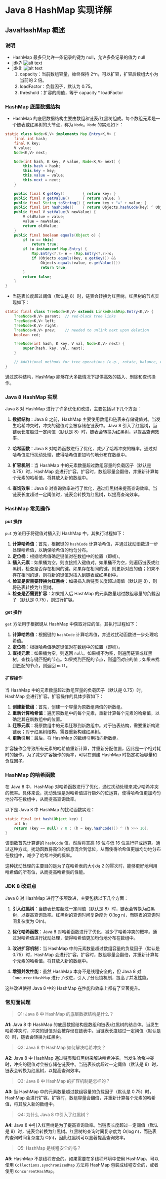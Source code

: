 # Java 8 HashMap 实现详解

## JavaHashMap 概述

<!-- notecardId: 1735049283290 -->

### 说明

- HashMap 最多只允许一条记录的键为 null，允许多条记录的值为 null
- jdk7: ![alt text](image/hashmap.png)
- jdk8: ![alt text](image/hashmap8.png)
  1. capacity：当前数组容量，始终保持 2^n，可以扩容，扩容后数组大小为当前的 2 倍。
  2. loadFactor：负载因子，默认为 0.75。
  3. threshold：扩容的阈值，等于 capacity \* loadFactor

### HashMap 底层数据结构

- HashMap 的底层数据结构主要由数组和链表/红黑树组成。每个数组元素是一个链表或红黑树的头节点，称为 `Node`。`Node` 的实现如下：

```java
static class Node<K,V> implements Map.Entry<K,V> {
    final int hash;
    final K key;
    V value;
    Node<K,V> next;

    Node(int hash, K key, V value, Node<K,V> next) {
        this.hash = hash;
        this.key = key;
        this.value = value;
        this.next = next;
    }

    public final K getKey()        { return key; }
    public final V getValue()      { return value; }
    public final String toString() { return key + "=" + value; }
    public final int hashCode()    { return Objects.hashCode(key) ^ Objects.hashCode(value); }
    public final V setValue(V newValue) {
        V oldValue = value;
        value = newValue;
        return oldValue;
    }
    public final boolean equals(Object o) {
        if (o == this)
            return true;
        if (o instanceof Map.Entry) {
            Map.Entry<?,?> e = (Map.Entry<?,?>)o;
            if (Objects.equals(key, e.getKey()) &&
                Objects.equals(value, e.getValue()))
                return true;
        }
        return false;
    }
}
```

- 当链表长度超过阈值（默认是 8）时，链表会转换为红黑树。红黑树的节点实现如下：

```java
static final class TreeNode<K,V> extends LinkedHashMap.Entry<K,V> {
    TreeNode<K,V> parent;  // red-black tree links
    TreeNode<K,V> left;
    TreeNode<K,V> right;
    TreeNode<K,V> prev;    // needed to unlink next upon deletion
    boolean red;

    TreeNode(int hash, K key, V val, Node<K,V> next) {
        super(hash, key, val, next);
    }

    // Additional methods for tree operations (e.g., rotate, balance, etc.)
}
```

通过这种结构，HashMap 能够在大多数情况下提供高效的插入、删除和查询操作。

### Java 8 HashMap 实现

Java 8 对 HashMap 进行了许多优化和改进，主要包括以下几个方面：

1. **数据结构**：Java 8 之前，HashMap 主要使用数组和链表来存储键值对。当发生哈希冲突时，冲突的键值对会被存储在链表中。Java 8 引入了红黑树，当链表长度超过一定阈值（默认是 8）时，链表会转换为红黑树，以提高查询效率。

2. **哈希函数**：Java 8 对哈希函数进行了优化，减少了哈希冲突的概率。通过对哈希值进行扰动处理，使得哈希值更加均匀地分布在数组中。

3. **扩容机制**：当 HashMap 中的元素数量超过数组容量的负载因子（默认是 0.75）时，HashMap 会进行扩容。扩容时，数组容量会翻倍，并重新计算每个元素的哈希值，将其放入新的数组中。

4. **查询效率**：Java 8 对查询效率进行了优化，通过红黑树来提高查询效率。当链表长度超过一定阈值时，链表会转换为红黑树，以提高查询效率。

### HashMap 常见操作

#### put 操作

`put` 方法用于将键值对插入到 HashMap 中。其执行过程如下：

1. **计算哈希值**：首先，根据键的 `hashCode` 计算哈希值，并通过扰动函数进一步处理哈希值，以确保哈希值的均匀分布。
2. **定位桶**：根据哈希值确定键值对在数组中的位置（即桶）。
3. **插入元素**：如果桶为空，则直接插入键值对。如果桶不为空，则遍历链表或红黑树，检查是否存在相同的键。如果存在相同的键，则更新对应的值；如果不存在相同的键，则将新的键值对插入到链表或红黑树中。
4. **检查是否需要转换为红黑树**：如果插入后链表长度超过阈值（默认是 8），则将链表转换为红黑树。
5. **检查是否需要扩容**：如果插入后 HashMap 的元素数量超过数组容量的负载因子（默认是 0.75），则进行扩容。

#### get 操作

`get` 方法用于根据键从 HashMap 中获取对应的值。其执行过程如下：

1. **计算哈希值**：根据键的 `hashCode` 计算哈希值，并通过扰动函数进一步处理哈希值。
2. **定位桶**：根据哈希值确定键值对在数组中的位置（即桶）。
3. **查找元素**：如果桶为空，则返回 `null`。如果桶不为空，则遍历链表或红黑树，查找与键匹配的节点。如果找到匹配的节点，则返回对应的值；如果未找到匹配的节点，则返回 `null`。

#### 扩容操作

当 HashMap 中的元素数量超过数组容量的负载因子（默认是 0.75）时，HashMap 会进行扩容。扩容操作的具体步骤如下：

1. **创建新数组**：首先，创建一个容量为原数组两倍的新数组。
2. **重新计算哈希值**：遍历原数组中的每个元素，重新计算每个元素的哈希值，以确定其在新数组中的位置。
3. **迁移元素**：将原数组中的元素迁移到新数组中。对于链表结构，需要重新构建链表；对于红黑树结构，需要重新构建红黑树。
4. **更新引用**：最后，将 HashMap 的数组引用指向新数组。

扩容操作会导致所有元素的哈希值重新计算，并重新分配位置，因此是一个相对耗时的操作。为了减少扩容操作的频率，可以在创建 HashMap 时指定初始容量和负载因子。

### HashMap 的哈希函数

在 Java 8 中，HashMap 对哈希函数进行了优化，通过扰动处理来减少哈希冲突的概率。具体来说，扰动处理是对哈希值进行额外的位运算，使得哈希值更加均匀地分布在数组中，从而提高查询效率。

以下是 Java 8 中 HashMap 的扰动函数实现：

```java
static final int hash(Object key) {
    int h;
    return (key == null) ? 0 : (h = key.hashCode()) ^ (h >>> 16);
}
```

该函数首先计算键的 `hashCode` 值，然后将其高 16 位与低 16 位进行异或运算。通过这种方式，扰动函数将高位的信息混合到低位，从而使得哈希值更加均匀地分布在数组中，减少了哈希冲突的概率。

这种扰动处理的主要目的是为了在哈希表的大小为 2 的幂次时，能够更好地利用哈希值的所有位，从而提高哈希表的性能。

### JDK 8 改进点

Java 8 对 HashMap 进行了多项改进，主要包括以下几个方面：

1. **引入红黑树**：当链表长度超过一定阈值（默认是 8）时，链表会转换为红黑树，以提高查询效率。红黑树的查询时间复杂度为 O(log n)，而链表的查询时间复杂度为 O(n)。

2. **优化哈希函数**：Java 8 对哈希函数进行了优化，减少了哈希冲突的概率。通过对哈希值进行扰动处理，使得哈希值更加均匀地分布在数组中。

3. **改进扩容机制**：当 HashMap 中的元素数量超过数组容量的负载因子（默认是 0.75）时，HashMap 会进行扩容。扩容时，数组容量会翻倍，并重新计算每个元素的哈希值，将其放入新的数组中。

4. **增强并发性能**：虽然 HashMap 本身不是线程安全的，但 Java 8 对 `ConcurrentHashMap` 进行了改进，引入了分段锁机制，提高了并发性能。

这些改进使得 Java 8 中的 HashMap 在性能和效率上都有了显著提升。

### 常见面试题

> Q1: Java 8 中 HashMap 的底层数据结构是什么？

**A1**: Java 8 中 HashMap 的底层数据结构是数组和链表/红黑树的结合体。当发生哈希冲突时，冲突的键值对会被存储在链表中。当链表长度超过一定阈值（默认是 8）时，链表会转换为红黑树。

> Q2: Java 8 中 HashMap 如何解决哈希冲突？

**A2**: Java 8 中 HashMap 通过链表和红黑树来解决哈希冲突。当发生哈希冲突时，冲突的键值对会被存储在链表中。当链表长度超过一定阈值（默认是 8）时，链表会转换为红黑树，以提高查询效率。

> Q3: Java 8 中 HashMap 的扩容机制是怎样的？

**A3**: 当 HashMap 中的元素数量超过数组容量的负载因子（默认是 0.75）时，HashMap 会进行扩容。扩容时，数组容量会翻倍，并重新计算每个元素的哈希值，将其放入新的数组中。

> Q4: 为什么 Java 8 中引入了红黑树？

**A4**: Java 8 中引入红黑树是为了提高查询效率。当链表长度超过一定阈值（默认是 8）时，链表会转换为红黑树。红黑树的查询时间复杂度为 O(log n)，而链表的查询时间复杂度为 O(n)，因此红黑树可以显著提高查询效率。

> Q5: HashMap 是线程安全的吗？

**A5**: HashMap 不是线程安全的。如果需要在多线程环境中使用 HashMap，可以使用 `Collections.synchronizedMap` 方法将 HashMap 包装成线程安全的，或者使用 `ConcurrentHashMap`。
